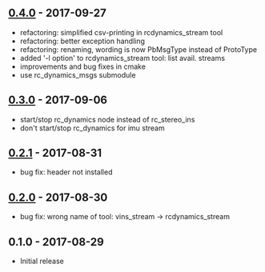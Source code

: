 [0.4.0] - 2017-09-27
--------------------

- refactoring: simplified csv-printing in rcdynamics_stream tool
- refactoring: better exception handling
- refactoring: renaming, wording is now PbMsgType instead of ProtoType
- added '-l option' to rcdynamics_stream tool: list avail. streams
- improvements and bug fixes in cmake
- use rc_dynamics_msgs submodule


[0.3.0] - 2017-09-06
--------------------

- start/stop rc_dynamics node instead of rc_stereo_ins
- don't start/stop rc_dynamics for imu stream

[0.2.1] - 2017-08-31
--------------------

- bug fix: header not installed 

[0.2.0] - 2017-08-30
--------------------

- bug fix: wrong name of tool: vins_stream -> rcdynamics_stream

0.1.0 - 2017-08-29
------------------

- Initial release

[0.4.0]: https://github.com/roboception/rc_dynamics_api/compare/v0.3.0...v0.4.0
[0.3.0]: https://github.com/roboception/rc_dynamics_api/compare/v0.2.1...v0.3.0
[0.2.1]: https://github.com/roboception/rc_dynamics_api/compare/v0.2.0...v0.2.1
[0.2.0]: https://github.com/roboception/rc_dynamics_api/compare/v0.1.0...v0.2.0
